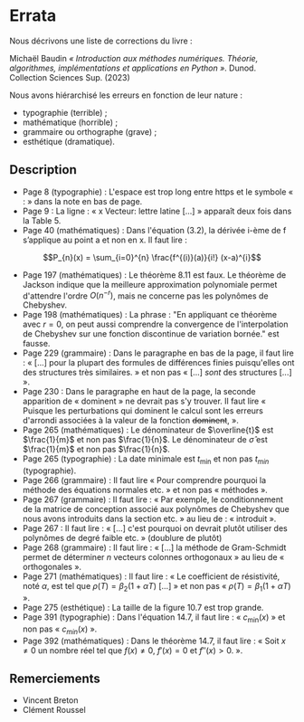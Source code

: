 # Errata
Nous décrivons une liste de corrections du livre :

Michaël Baudin _« Introduction aux méthodes numériques. Théorie, algorithmes, implémentations et applications en Python »_. Dunod. Collection Sciences Sup. (2023)

Nous avons hiérarchisé les erreurs en fonction de leur nature :
- typographie (terrible) ;
- mathématique (horrible) ;
- grammaire ou orthographe (grave) ;
- esthétique (dramatique).

## Description
- Page 8 (typographie) : L'espace est trop long entre https et le symbole « : » dans la note en bas de page.
- Page 9 : La ligne : « x Vecteur: lettre latine [...] » apparaît deux fois dans la Table 5.
- Page 40 (mathématiques) : Dans l'équation (3.2), la dérivée i-ème de f s’applique au point a et non en x.
  Il faut lire :
```math
P_{n}(x) = \sum_{i=0}^{n} \frac{f^{(i)}(a)}{i!} (x-a)^{i}
```
- Page 197 (mathématiques) : Le théorème 8.11 est faux. Le théorème de Jackson indique que la meilleure approximation polynomiale permet d'attendre l'ordre $O(n^{-r})$, mais ne concerne pas les polynômes de Chebyshev. 
- Page 198 (mathématiques) : La phrase : "En appliquant ce théorème avec $r = 0$, on peut aussi comprendre la convergence de l'interpolation de Chebyshev sur une fonction discontinue de variation bornée." est fausse.
- Page 229 (grammaire) : Dans le paragraphe en bas de la page, il faut lire : « \[...\] pour la plupart 
  des formules de différences finies puisqu'elles ont des structures très similaires. »
  et non pas « \[...\] _sont_ des structures \[...\] ».
- Page 230 : Dans le paragraphe en haut de la page, la seconde apparition de « dominent »
  ne devrait pas s'y trouver. Il faut lire « Puisque les perturbations qui dominent le calcul
  sont les erreurs d'arrondi associées à la valeur de la fonction ~~dominent~~, ».
- Page 265 (mathématiques) : Le dénominateur de $\overline{t}$ est $\frac{1}{m}$ et non pas $\frac{1}{n}$.
  Le dénominateur de $\hat{\sigma}$ est $\frac{1}{m}$ et non pas $\frac{1}{n}$. 
- Page 265 (typographie) : La date minimale est $t_{\min}$ et non pas $t_{min}$ (typographie).
- Page 266 (grammaire) : Il faut lire « Pour comprendre pourquoi la méthode des équations normales etc. » et non pas « méthodes ».
- Page 267 (grammaire) : Il faut lire : « Par exemple, le conditionnement de la matrice de
  conception associé aux polynômes de Chebyshev que nous avons introduits dans
  la section etc. » au lieu de : « introduit ».
- Page 267 : Il faut lire : « [...] c'est pourquoi on devrait plutôt utiliser des polynômes
  de degré faible etc. » (doublure de plutôt)
- Page 268 (grammaire) : Il faut lire : « [...] la méthode de Gram-Schmidt permet de 
  déterminer $n$ vecteurs colonnes orthogonaux » au lieu de « orthogonales ».
- Page 271 (mathématiques) : Il faut lire : « Le coefficient de résistivité, noté $\alpha$, est tel que 
  $\rho(T)=\beta_2(1 + \alpha T)$ [...] » et non pas « $\rho(T)=\beta_1(1 + \alpha T)$ ».
- Page 275 (esthétique) : La taille de la figure 10.7 est trop grande.
- Page 391 (typographie) : Dans l'équation 14.7, il faut lire : « $c_{\min}(x)$ » et non pas « $c_{min}(x)$ ».
- Page 392 (mathématiques) : Dans le théorème 14.7, il faut lire : « Soit $x \neq 0$ un nombre réel
  tel que $f(x) \neq 0$, $f'(x) = 0$ et $f''(x) > 0$. ».

## Remerciements
- Vincent Breton
- Clément Roussel
